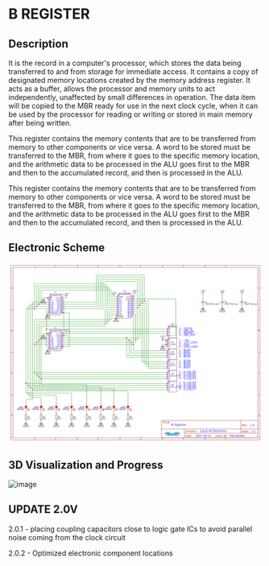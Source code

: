 **B REGISTER**
===============================

Description 
-------

It is the record in a computer's processor, which stores the data being transferred to and from storage for immediate access. It contains a copy of designated memory locations created by the memory address register. It acts as a buffer, allows the processor and memory units to act independently, unaffected by small differences in operation. The data item will be copied to the MBR ready for use in the next clock cycle, when it can be used by the processor for reading or writing or stored in main memory after being written.

This register contains the memory contents that are to be transferred from memory to other components or vice versa. A word to be stored must be transferred to the MBR, from where it goes to the specific memory location, and the arithmetic data to be processed in the ALU goes first to the MBR and then to the accumulated record, and then is processed in the ALU.

This register contains the memory contents that are to be transferred from memory to other components or vice versa. A word to be stored must be transferred to the MBR, from where it goes to the specific memory location, and the arithmetic data to be processed in the ALU goes first to the MBR and then to the accumulated record, and then is processed in the ALU.


Electronic Scheme
-------

![image](https://raw.githubusercontent.com/aragonxpd154/8-bit-computer/main/B%20REGISTER/1.0V/Schematic_B%20Register_2021-10-06.png)


3D Visualization and Progress
-------

![image](https://i.imgur.com/SKj16Ml.png)


UPDATE 2.0V
-------

2.0.1 - placing coupling capacitors close to logic gate ICs to avoid parallel noise coming from the clock circuit

2.0.2 - Optimized electronic component locations



